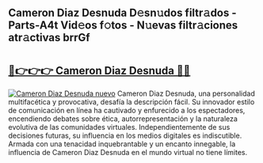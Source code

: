 ## Cameron Diaz Desnuda D𝚎sn𝚞dos filtr𝚊dos - Parts-A4t Vid𝚎os f𝚘tos - N𝚞evas filtr𝚊ciones atr𝚊ctivas brrGf

# <h2><a href="http://mb7s5l.tromn.icu/?c=Cameron+Diaz+Desnuda">🔗👉👉👉 Cameron Diaz Desnuda 🔗🔗</a></h2>

[![Cameron Diaz Desnuda nuevo](https://i.imgur.com/pEAQMta.gif)](http://mb7s5l.tromn.icu/?c=Cameron+Diaz+Desnuda)
Cameron Diaz Desnuda, una personalidad multifacética y provocativa, desafía la descripción fácil. Su innovador estilo de comunicación en línea ha cautivado y enfurecido a los espectadores, encendiendo debates sobre ética, autorrepresentación y la naturaleza evolutiva de las comunidades virtuales. Independientemente de sus decisiones futuras, su influencia en los medios digitales es indiscutible. Armada con una tenacidad inquebrantable y un encanto innegable, la influencia de Cameron Diaz Desnuda en el mundo virtual no tiene límites.
